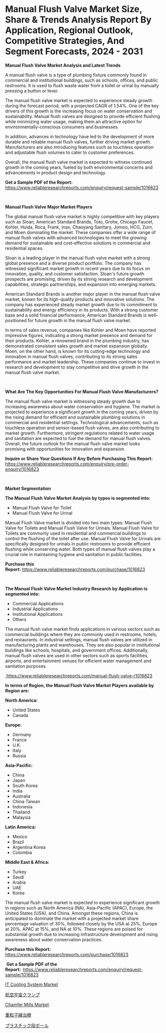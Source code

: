 <p><h1>Manual Flush Valve Market Size, Share & Trends Analysis Report By Application, Regional Outlook, Competitive Strategies, And Segment Forecasts, 2024 - 2031</h1></p><p><strong>Manual Flush Valve Market Analysis and Latest Trends</strong></p>
<p><p>A manual flush valve is a type of plumbing fixture commonly found in commercial and institutional buildings, such as schools, offices, and public restrooms. It is used to flush waste water from a toilet or urinal by manually pressing a button or lever.</p><p>The manual flush valve market is expected to experience steady growth during the forecast period, with a projected CAGR of 1.54%. One of the key drivers of this growth is the increasing focus on water conservation and sustainability. Manual flush valves are designed to provide efficient flushing while minimizing water usage, making them an attractive option for environmentally-conscious consumers and businesses.</p><p>In addition, advances in technology have led to the development of more durable and reliable manual flush valves, further driving market growth. Manufacturers are also introducing features such as touchless operation and adjustable flush volumes to cater to customer preferences.</p><p>Overall, the manual flush valve market is expected to witness continued growth in the coming years, fueled by both environmental concerns and advancements in product design and technology.</p></p>
<p><strong>Get a Sample PDF of the Report:&nbsp;</strong> <a href="https://www.reliableresearchreports.com/enquiry/request-sample/1016823">https://www.reliableresearchreports.com/enquiry/request-sample/1016823</a></p>
<p>&nbsp;</p>
<p><strong>Manual Flush Valve Major Market Players</strong></p>
<p><p>The global manual flush valve market is highly competitive with key players such as Sloan, American Standard Brands, Toto, Grohe, Chicago Faucet, Kohler, Huida, Roca, Frank, Inax, Chaoyang Sanitary, Jomoo, HCG, Zurn, and Moen dominating the market. These companies offer a wide range of manual flush valves with advanced technologies to meet the growing demand for sustainable and cost-effective solutions in commercial and residential spaces.</p><p>Sloan is a leading player in the manual flush valve market with a strong global presence and a diverse product portfolio. The company has witnessed significant market growth in recent years due to its focus on innovation, quality, and customer satisfaction. Sloan's future growth prospects are promising, driven by its strong research and development capabilities, strategic partnerships, and expansion into emerging markets.</p><p>American Standard Brands is another major player in the manual flush valve market, known for its high-quality products and innovative solutions. The company has experienced steady market growth due to its commitment to sustainability and energy efficiency in its products. With a strong customer base and a solid financial performance, American Standard Brands is well-positioned for future growth in the manual flush valve market.</p><p>In terms of sales revenue, companies like Kohler and Moen have reported impressive figures, indicating a strong market presence and demand for their products. Kohler, a renowned brand in the plumbing industry, has demonstrated consistent sales growth and market expansion globally. Moen, on the other hand, is known for its cutting-edge technology and innovation in manual flush valves, contributing to its strong sales performance and market leadership. These companies continue to invest in research and development to stay competitive and drive growth in the manual flush valve market.</p></p>
<p>&nbsp;</p>
<p><strong>What Are The Key Opportunities For Manual Flush Valve Manufacturers?</strong></p>
<p><p>The manual flush valve market is witnessing steady growth due to increasing awareness about water conservation and hygiene. The market is projected to experience a significant growth in the coming years, driven by the rising demand for efficient and sustainable plumbing solutions in commercial and residential settings. Technological advancements, such as touchless operation and sensor-based flush valves, are also contributing to market growth. Furthermore, stringent regulations related to water usage and sanitation are expected to fuel the demand for manual flush valves. Overall, the future outlook for the manual flush valve market looks promising with opportunities for innovation and expansion.</p></p>
<p><strong>Inquire or Share Your Questions If Any Before Purchasing This Report:</strong> <a href="https://www.reliableresearchreports.com/enquiry/pre-order-enquiry/1016823">https://www.reliableresearchreports.com/enquiry/pre-order-enquiry/1016823</a></p>
<p>&nbsp;</p>
<p><strong>Market Segmentation</strong></p>
<p><strong>The Manual Flush Valve Market Analysis by types is segmented into:</strong></p>
<p><ul><li>Manual Flush Valve for Toilet</li><li>Manual Flush Valve for Urinal</li></ul></p>
<p><p>Manual Flush Valve market is divided into two main types: Manual Flush Valve for Toilets and Manual Flush Valve for Urinals. Manual Flush Valve for Toilets are commonly used in residential and commercial buildings to control the flushing of the toilet after use. Manual Flush Valve for Urinals are specifically designed for urinals in public restrooms to provide efficient flushing while conserving water. Both types of manual flush valves play a crucial role in maintaining hygiene and sanitation in public facilities.</p></p>
<p><strong>Purchase this Report:&nbsp;</strong><a href="https://www.reliableresearchreports.com/purchase/1016823">https://www.reliableresearchreports.com/purchase/1016823</a></p>
<p>&nbsp;</p>
<p><strong>The Manual Flush Valve Market Industry Research by Application is segmented into:</strong></p>
<p><ul><li>Commercial Applications</li><li>Industrial Applications</li><li>Institutional Applications</li><li>Others</li></ul></p>
<p><p>The manual flush valve market finds applications in various sectors such as commercial buildings where they are commonly used in restrooms, hotels, and restaurants. In industrial settings, manual flush valves are utilized in manufacturing plants and warehouses. They are also popular in institutional buildings like schools, hospitals, and government offices. Additionally, manual flush valves are used in other sectors such as sports facilities, airports, and entertainment venues for efficient water management and sanitation purposes.</p></p>
<p><a href="https://www.reliableresearchreports.com/manual-flush-valve-r1016823">&nbsp;https://www.reliableresearchreports.com/manual-flush-valve-r1016823</a></p>
<p><strong>In terms of Region, the Manual Flush Valve Market Players available by Region are:</strong></p>
<p>
    <p> <strong> North America: </strong>
        <ul>
            <li>United States</li>
            <li>Canada</li>
        </ul>
        </p> 
    <p> <strong> Europe: </strong>
        <ul>
            <li>Germany</li>
            <li>France</li>
            <li>U.K.</li>
            <li>Italy</li>
            <li>Russia</li>
        </ul>
        </p> 
    <p> <strong> Asia-Pacific: </strong>
        <ul>
            <li>China</li>
            <li>Japan</li>
            <li>South Korea</li>
            <li>India</li>
            <li>Australia</li>
            <li>China Taiwan</li>
            <li>Indonesia</li>
            <li>Thailand</li>
            <li>Malaysia</li>
        </ul>
        </p> 
    <p> <strong> Latin America: </strong>
        <ul>
            <li>Mexico</li>
            <li>Brazil</li>
            <li>Argentina Korea</li>
            <li>Colombia</li>
        </ul>
        </p> 
    <p> <strong> Middle East & Africa: </strong>
        <ul>
            <li>Turkey</li>
            <li>Saudi</li>
            <li>Arabia</li>
            <li>UAE</li>
            <li>Korea</li>
        </ul>
    </p>
    </p>
<p><p>The manual flush valve market is expected to experience significant growth in regions such as North America (NA), Asia-Pacific (APAC), Europe, the United States (USA), and China. Amongst these regions, China is anticipated to dominate the market with a projected market share percentage valuation of 30%, followed closely by the USA at 25%, Europe at 20%, APAC at 15%, and NA at 10%. These regions are poised for substantial growth due to increasing infrastructure development and rising awareness about water conservation practices.</p></p>
<p><strong>Purchase this Report: </strong><a href="https://www.reliableresearchreports.com/purchase/1016823">https://www.reliableresearchreports.com/purchase/1016823</a></p>
<p>&nbsp;<strong>Get a Sample PDF of the Report:&nbsp;&nbsp;</strong><a href="https://www.reliableresearchreports.com/enquiry/request-sample/1016823">https://www.reliableresearchreports.com/enquiry/request-sample/1016823</a></p>
<p><strong></strong></p>
<p><p><a href="https://github.com/lubmix/Market-Research-Report-List-2/blob/main/it-cooling-system-market.md">IT Cooling System Market</a></p><p><a href="https://github.com/lrlmopnhwd79300/Market-Research-Report-List-1/blob/main/355704320949.md">航空宇宙クランプ</a></p><p><a href="https://view.publitas.com/reportprime-1/chamfer-mills-market-offer-valuable-insights-into-market-size-market-share-market-trends-and-projections-spanning-from-2024-to-2031/">Chamfer Mills Market</a></p><p><a href="https://medium.com/@melliestracke2023/%E9%87%8D%E3%82%A4%E3%82%AA%E3%83%B3%E7%85%A7%E5%B0%84%E7%99%82%E6%B3%95%E5%B8%82%E5%A0%B4%E8%A6%8F%E6%A8%A1-%E5%B8%82%E5%A0%B4%E5%B1%95%E6%9C%9B%E3%81%A8%E5%B8%82%E5%A0%B4%E4%BA%88%E6%B8%AC-2024%E5%B9%B4%E3%81%8B%E3%82%892031%E5%B9%B4-6671d109fc08">重粒子線治療</a></p><p><a href="https://medium.com/@jeannesawayn2023/%E3%83%97%E3%83%A9%E3%82%B9%E3%83%81%E3%83%83%E3%82%AF%E6%B3%A2%E6%9D%BF%E5%B8%82%E5%A0%B4%E3%81%AF%E5%B8%82%E5%A0%B4%E3%82%B7%E3%82%A7%E3%82%A2-%E5%B8%82%E5%A0%B4%E5%8B%95%E5%90%91-%E5%B8%82%E5%A0%B4%E6%88%90%E9%95%B7%E3%81%AB%E9%96%A2%E3%81%99%E3%82%8B%E6%83%85%E5%A0%B1%E3%82%92%E6%8F%90%E4%BE%9B%E3%81%97%E3%81%BE%E3%81%99-7db137ae510e">プラスチック段ボール</a></p></p>
